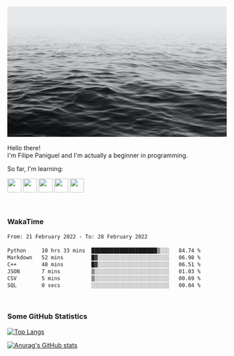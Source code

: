 <img height="300" width="900" src="header_lipepaniguel.jpg">

Hello there!  
I'm Filipe Paniguel and I'm actually a beginner in programming.

So far, I'm learning:

<img height="32" width="32" src="https://cdn.jsdelivr.net/gh/devicons/devicon/icons/python/python-original.svg"/> <img height="32" width="32" src="https://cdn.jsdelivr.net/gh/devicons/devicon/icons/cplusplus/cplusplus-original.svg" /> <img height="32" width="32" src="https://cdn.jsdelivr.net/gh/devicons/devicon/icons/qt/qt-original.svg" /> <img height="32" width="32" src="https://cdn.jsdelivr.net/gh/devicons/devicon/icons/html5/html5-original.svg"/> <img height="32" width="32" src="https://cdn.jsdelivr.net/gh/devicons/devicon/icons/css3/css3-original.svg" />

<br>

### WakaTime

<!--START_SECTION:waka-->

```text
From: 21 February 2022 - To: 28 February 2022

Python     10 hrs 33 mins  █████████████████████▒░░░   84.74 %
Markdown   52 mins         █▓░░░░░░░░░░░░░░░░░░░░░░░   06.98 %
C++        48 mins         █▓░░░░░░░░░░░░░░░░░░░░░░░   06.51 %
JSON       7 mins          ▒░░░░░░░░░░░░░░░░░░░░░░░░   01.03 %
CSV        5 mins          ▒░░░░░░░░░░░░░░░░░░░░░░░░   00.69 %
SQL        0 secs          ░░░░░░░░░░░░░░░░░░░░░░░░░   00.04 %
```

<!--END_SECTION:waka-->

<br>

### Some GitHub Statistics

[![Top Langs](https://github-readme-stats.vercel.app/api/top-langs/?username=lipepaniguel&layout=compact&theme=github_dark)](https://github.com/anuraghazra/github-readme-stats)

[![Anurag's GitHub stats](https://github-readme-stats.vercel.app/api?username=lipepaniguel&theme=github_dark)](https://github.com/anuraghazra/github-readme-stats)

